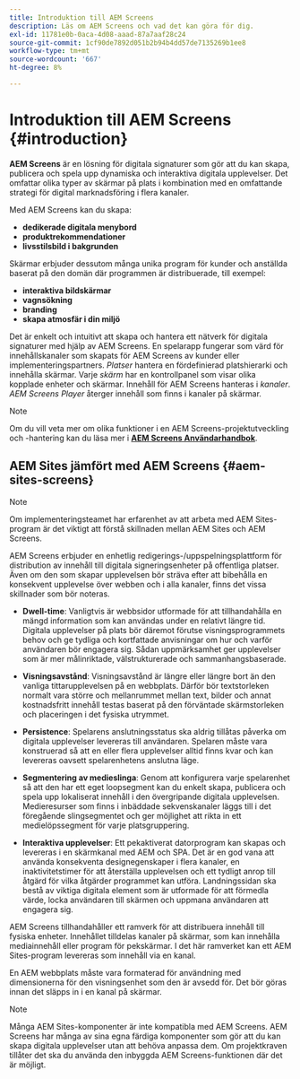 ```yaml
---
title: Introduktion till AEM Screens
description: Läs om AEM Screens och vad det kan göra för dig.
exl-id: 11781e0b-0aca-4d08-aaad-87a7aaf28c24
source-git-commit: 1cf90de7892d051b2b94b4dd57de7135269b1ee8
workflow-type: tm+mt
source-wordcount: '667'
ht-degree: 8%

---
```


# Introduktion till AEM Screens {#introduction}

**AEM Screens** är en lösning för digitala signaturer som gör att du kan skapa, publicera och spela upp dynamiska och interaktiva digitala upplevelser. Det omfattar olika typer av skärmar på plats i kombination med en omfattande strategi för digital marknadsföring i flera kanaler.

Med AEM Screens kan du skapa:

* **dedikerade digitala menybord**
* **produktrekommendationer**
* **livsstilsbild i bakgrunden**

Skärmar erbjuder dessutom många unika program för kunder och anställda baserat på den domän där programmen är distribuerade, till exempel:

* **interaktiva bildskärmar**
* **vagnsökning**
* **branding**
* **skapa atmosfär i din miljö**

Det är enkelt och intuitivt att skapa och hantera ett nätverk för digitala signaturer med hjälp av AEM Screens. En spelarapp fungerar som värd för innehållskanaler som skapats för AEM Screens av kunder eller implementeringspartners. *Platser* hantera en fördefinierad platshierarki och innehålla skärmar. Varje *skärm* har en kontrollpanel som visar olika kopplade enheter och skärmar. Innehåll för AEM Screens hanteras i *kanaler*. *AEM Screens Player* återger innehåll som finns i kanaler på skärmar.

>[!NOTE]
>
>Om du vill veta mer om olika funktioner i en AEM Screens-projektutveckling och -hantering kan du läsa mer i **[AEM Screens Användarhandbok](https://experienceleague.adobe.com/en/docs/experience-manager-screens/user-guide/aem-screens-introduction)**.

## AEM Sites jämfört med AEM Screens {#aem-sites-screens}

>[!NOTE]
>
>Om implementeringsteamet har erfarenhet av att arbeta med AEM Sites-program är det viktigt att förstå skillnaden mellan AEM Sites och AEM Screens.

AEM Screens erbjuder en enhetlig redigerings-/uppspelningsplattform för distribution av innehåll till digitala signeringsenheter på offentliga platser. Även om den som skapar upplevelsen bör sträva efter att bibehålla en konsekvent upplevelse över webben och i alla kanaler, finns det vissa skillnader som bör noteras.

* **Dwell-time**: Vanligtvis är webbsidor utformade för att tillhandahålla en mängd information som kan användas under en relativt längre tid. Digitala upplevelser på plats bör däremot förutse visningsprogrammets behov och ge tydliga och kortfattade anvisningar om hur och varför användaren bör engagera sig. Sådan uppmärksamhet ger upplevelser som är mer målinriktade, välstrukturerade och sammanhangsbaserade.

* **Visningsavstånd**: Visningsavstånd är längre eller längre bort än den vanliga tittarupplevelsen på en webbplats. Därför bör textstorleken normalt vara större och mellanrummet mellan text, bilder och annat kostnadsfritt innehåll testas baserat på den förväntade skärmstorleken och placeringen i det fysiska utrymmet.

* **Persistence**: Spelarens anslutningsstatus ska aldrig tillåtas påverka om digitala upplevelser levereras till användaren. Spelaren måste vara konstruerad så att en eller flera upplevelser alltid finns kvar och kan levereras oavsett spelarenhetens anslutna läge.

* **Segmentering av medieslinga**: Genom att konfigurera varje spelarenhet så att den har ett eget loopsegment kan du enkelt skapa, publicera och spela upp lokaliserat innehåll i den övergripande digitala upplevelsen. Medieresurser som finns i inbäddade sekvenskanaler läggs till i det föregående slingsegmentet och ger möjlighet att rikta in ett medielöpssegment för varje platsgruppering.

* **Interaktiva upplevelser**: Ett pekaktiverat datorprogram kan skapas och levereras i en skärmkanal med AEM och SPA. Det är en god vana att använda konsekventa designegenskaper i flera kanaler, en inaktivitetstimer för att återställa upplevelsen och ett tydligt anrop till åtgärd för vilka åtgärder programmet kan utföra. Landningssidan ska bestå av viktiga digitala element som är utformade för att förmedla värde, locka användaren till skärmen och uppmana användaren att engagera sig.

AEM Screens tillhandahåller ett ramverk för att distribuera innehåll till fysiska enheter. Innehållet tilldelas kanaler på skärmar, som kan innehålla mediainnehåll eller program för pekskärmar. I det här ramverket kan ett AEM Sites-program levereras som innehåll via en kanal.

En AEM webbplats måste vara formaterad för användning med dimensionerna för den visningsenhet som den är avsedd för. Det bör göras innan det släpps in i en kanal på skärmar.

>[!NOTE]
>Många AEM Sites-komponenter är inte kompatibla med AEM Screens. AEM Screens har många av sina egna färdiga komponenter som gör att du kan skapa digitala upplevelser utan att behöva anpassa dem. Om projektkraven tillåter det ska du använda den inbyggda AEM Screens-funktionen där det är möjligt.

